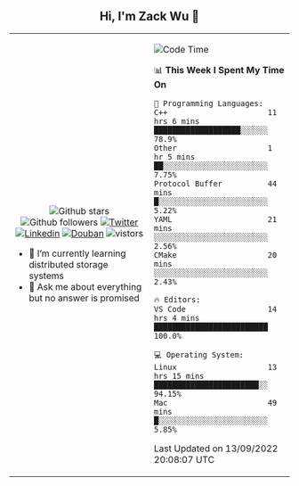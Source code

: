 <h2 align="center"> Hi, I'm Zack Wu 👋 </h2>

<table>
    <tr>
        <td valign="center" width="50%">
            <p align="center">
              <img src="https://img.shields.io/github/stars/izackwu?style=social" alt="Github stars" />
              <img src="https://img.shields.io/github/followers/izackwu?style=social" alt="Github followers" />
              <a href="https://twitter.com/_zackwu"><img src="https://img.shields.io/badge/@__zackwu-1DA1F2?style=flat&logo=Twitter&logoColor=white" alt="Twitter"/></a>
              <a href="https://www.linkedin.com/in/izackwu/?locale=en_US"><img src="https://img.shields.io/badge/@izackwu-0073b1?style=flat&logo=LinkedIn&logoColor=white" alt="Linkedin" /></a>
              <a href="https://www.douban.com/people/keith1"><img src="https://img.shields.io/badge/@keith1-007722?style=flat&logo=Douban&logoColor=white" alt="Douban" /></a>
              <img src="https://visitor-badge.glitch.me/badge?page_id=keithnull" alt="vistors" />
            </p>
            <ul>
                <li>🌱 I’m currently learning distributed storage systems</li>
                <li>💬 Ask me about everything but no answer is promised</li>
            </ul>
        </td>
       <td valign="top" width="50%">
    
<!--START_SECTION:waka-->
![Code Time](http://img.shields.io/badge/Code%20Time-2%2C042%20hrs%2015%20mins-blue)

📊 **This Week I Spent My Time On** 

```text
💬 Programming Languages: 
C++                      11 hrs 6 mins       ███████████████████░░░░░░   78.9% 
Other                    1 hr 5 mins         ██░░░░░░░░░░░░░░░░░░░░░░░   7.75% 
Protocol Buffer          44 mins             █░░░░░░░░░░░░░░░░░░░░░░░░   5.22% 
YAML                     21 mins             ░░░░░░░░░░░░░░░░░░░░░░░░░   2.56% 
CMake                    20 mins             ░░░░░░░░░░░░░░░░░░░░░░░░░   2.43%

🔥 Editors: 
VS Code                  14 hrs 4 mins       █████████████████████████   100.0%

💻 Operating System: 
Linux                    13 hrs 15 mins      ███████████████████████░░   94.15% 
Mac                      49 mins             █░░░░░░░░░░░░░░░░░░░░░░░░   5.85%

```


 Last Updated on 13/09/2022 20:08:07 UTC
<!--END_SECTION:waka-->
</td></tr>
</table>


